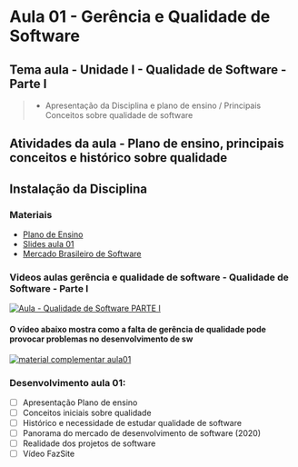 # Aula 01 - Gerência e Qualidade de Software
## Tema aula - Unidade I - Qualidade de Software - Parte I
 
>  * Apresentação da Disciplina e plano de ensino / Principais Conceitos sobre qualidade de software

## Atividades da aula - Plano de ensino, principais conceitos e histórico sobre qualidade

## Instalação da Disciplina

### Materiais
- [Plano de Ensino](plano_ensino_remoto_gerencia_2021_1_assinado.pdf)
- [Slides aula 01](aula1_UnidadeI_Qualidade_sw_parteI.pdf)
- [Mercado Brasileiro de Software](mercado_brasileiro_sw_2021.pdf)

### Videos aulas gerência e qualidade de software -  Qualidade de Software - Parte I
[![Aula - Qualidade de Software PARTE I](capa_aula1.png)](https://www.youtube.com/watch?v=WvBiQnRSKbw)

####  O vídeo abaixo mostra como a falta de gerência de qualidade pode provocar problemas no desenvolvimento de sw

[![material complementar aula01](fazsite1.png)](https://www.youtube.com/watch?v=kF8sxDDoRns)



### Desenvolvimento aula 01: 

- [ ]  Apresentação Plano de ensino
- [ ]  Conceitos iniciais sobre qualidade
- [ ]  Histórico e necessidade de estudar qualidade de software
- [ ]  Panorama do mercado de desenvolvimento de software (2020)
- [ ]  Realidade dos projetos de software
- [ ]  Vídeo FazSite
